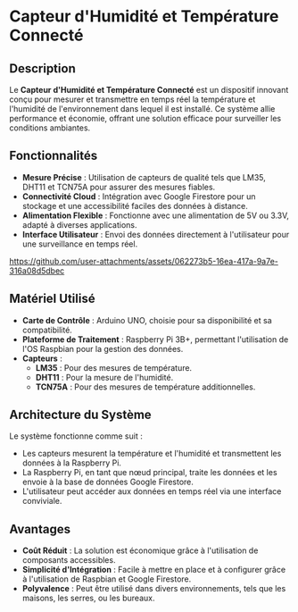 # Capteur d'Humidité et Température Connecté

## Description
Le **Capteur d'Humidité et Température Connecté** est un dispositif innovant conçu pour mesurer et transmettre en temps réel la température et l'humidité de l'environnement dans lequel il est installé. Ce système allie performance et économie, offrant une solution efficace pour surveiller les conditions ambiantes.

## Fonctionnalités
- **Mesure Précise** : Utilisation de capteurs de qualité tels que LM35, DHT11 et TCN75A pour assurer des mesures fiables.
- **Connectivité Cloud** : Intégration avec Google Firestore pour un stockage et une accessibilité faciles des données à distance.
- **Alimentation Flexible** : Fonctionne avec une alimentation de 5V ou 3.3V, adapté à diverses applications.
- **Interface Utilisateur** : Envoi des données directement à l'utilisateur pour une surveillance en temps réel.


https://github.com/user-attachments/assets/062273b5-16ea-417a-9a7e-316a08d5dbec


## Matériel Utilisé
- **Carte de Contrôle** : Arduino UNO, choisie pour sa disponibilité et sa compatibilité.
- **Plateforme de Traitement** : Raspberry Pi 3B+, permettant l'utilisation de l'OS Raspbian pour la gestion des données.
- **Capteurs** : 
  - **LM35** : Pour des mesures de température.
  - **DHT11** : Pour la mesure de l'humidité.
  - **TCN75A** : Pour des mesures de température additionnelles.

  
## Architecture du Système
Le système fonctionne comme suit :
- Les capteurs mesurent la température et l'humidité et transmettent les données à la Raspberry Pi.
- La Raspberry Pi, en tant que nœud principal, traite les données et les envoie à la base de données Google Firestore.
- L'utilisateur peut accéder aux données en temps réel via une interface conviviale.

## Avantages
- **Coût Réduit** : La solution est économique grâce à l'utilisation de composants accessibles.
- **Simplicité d'Intégration** : Facile à mettre en place et à configurer grâce à l'utilisation de Raspbian et Google Firestore.
- **Polyvalence** : Peut être utilisé dans divers environnements, tels que les maisons, les serres, ou les bureaux.

